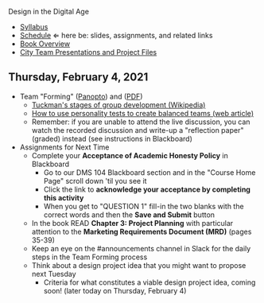 Design in the Digital Age

- [Syllabus](syllabus.md)
- [Schedule](schedule.md)  &lArr; here be: slides, assignments, and related links
- [Book Overview](book-overview.md)
- [City Team Presentations and Project Files](files.md)

## Thursday, February 4, 2021

- Team "Forming" ([Panopto](https://rochester.hosted.panopto.com/Panopto/Pages/Viewer.aspx?id=031f8a38-4f21-412c-997f-acc50140f7eb)) and ([PDF](02-team-forming/team-forming.pdf))
  - [Tuckman's stages of group development (Wikipedia)](https://en.wikipedia.org/wiki/Tuckman%27s_stages_of_group_development)
  - [How to use personality tests to create balanced teams (web article)](https://www.resourceumc.org/en/content/how-to-use-personality-tests-to-create-balanced-teams)
  - Remember: if you are unable to attend the live discussion, you can watch the recorded discussion and write-up a "reflection paper" (graded) instead (see instructions in Blackboard)
- Assignments for Next Time
  - Complete your **Acceptance of Academic Honesty Policy** in Blackboard
    - Go to our DMS 104 Blackboard section and in the "Course Home Page" scroll down 'til you see it
    - Click the link to **acknowledge your acceptance by completing this activity**
    - When you get to "QUESTION 1" fill-in the two blanks with the correct words and then the **Save and Submit** button
  - In the book READ **Chapter 3: Project Planning** with particular attention to the **Marketing Requirements Document (MRD)** (pages 35-39)
  - Keep an eye on the #announcements channel in Slack for the daily steps in the Team Forming process
  - Think about a design project idea that you might want to propose next Tuesday
    - Criteria for what constitutes a viable design project idea, coming soon! (later today on Thursday, February 4)

